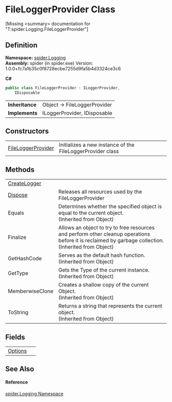 # FileLoggerProvider Class


\[Missing &lt;summary&gt; documentation for "T:spider.Logging.FileLoggerProvider"\]



## Definition
**Namespace:** <a href="025fefbc-de74-8290-81fc-7e83b8983331">spider.Logging</a>  
**Assembly:** spider (in spider.exe) Version: 1.0.0+fc7a1b35c0f8728ecbe7255d9fa5b4d3324ce3c6

**C#**
``` C#
public class FileLoggerProvider : ILoggerProvider, 
	IDisposable
```

<table><tr><td><strong>Inheritance</strong></td><td>Object  →  FileLoggerProvider</td></tr>
<tr><td><strong>Implements</strong></td><td>ILoggerProvider, IDisposable</td></tr>
</table>



## Constructors
<table>
<tr>
<td><a href="2cc3ca74-310d-13c2-950a-688a9ecdb30e">FileLoggerProvider</a></td>
<td>Initializes a new instance of the FileLoggerProvider class</td></tr>
</table>

## Methods
<table>
<tr>
<td><a href="e24797b3-19e6-e9e3-f4e9-32786f08e201">CreateLogger</a></td>
<td> </td></tr>
<tr>
<td><a href="d3a03fd9-1c17-15d0-710c-5577c43c56a1">Dispose</a></td>
<td>Releases all resources used by the FileLoggerProvider</td></tr>
<tr>
<td>Equals</td>
<td>Determines whether the specified object is equal to the current object.<br />(Inherited from Object)</td></tr>
<tr>
<td>Finalize</td>
<td>Allows an object to try to free resources and perform other cleanup operations before it is reclaimed by garbage collection.<br />(Inherited from Object)</td></tr>
<tr>
<td>GetHashCode</td>
<td>Serves as the default hash function.<br />(Inherited from Object)</td></tr>
<tr>
<td>GetType</td>
<td>Gets the Type of the current instance.<br />(Inherited from Object)</td></tr>
<tr>
<td>MemberwiseClone</td>
<td>Creates a shallow copy of the current Object.<br />(Inherited from Object)</td></tr>
<tr>
<td>ToString</td>
<td>Returns a string that represents the current object.<br />(Inherited from Object)</td></tr>
</table>

## Fields
<table>
<tr>
<td><a href="0162452f-1e9b-3a37-d353-15409e04fb67">Options</a></td>
<td> </td></tr>
</table>

## See Also


#### Reference
<a href="025fefbc-de74-8290-81fc-7e83b8983331">spider.Logging Namespace</a>  
